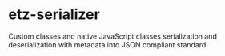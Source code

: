 # etz-serializer
Custom classes and native JavaScript classes serialization and deserialization with metadata into JSON compliant standard.
